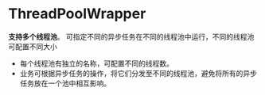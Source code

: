 # ThreadPoolWrapper

**支持多个线程池**。
  可指定不同的异步任务在不同的线程池中运行，不同的线程池可配置不同大小
* 每个线程池有独立的名称，可配置不同的线程数。
* 业务可根据异步任务的操作，将它们分发至不同的线程池，避免将所有的异步任务放在一个池中相互影响。
